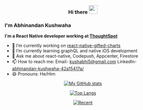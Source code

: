 <div align='center'>
<h3>
  Hi there
  <img src="https://media.giphy.com/media/hvRJCLFzcasrR4ia7z/giphy.gif" width="28"/>
</h3>
</div>

### I'm Abhinandan Kushwaha
<b>I'm a React Native developer working at [ThoughtSpot](https://www.thoughtspot.com/)</b>

- 🔭 I’m currently working on [react-native-gifted-charts](https://github.com/Abhinandan-Kushwaha/react-native-gifted-charts)
- 🌱 I’m currently learning graphQL and native iOS development
- 💬 Ask me about react-native, Codepush, Appcenter, Firestore
- 📫 How to reach me: Email- kushabhi5@gmail.com LinkedIn- [abhinandan-kushwaha-42a15417a/](https://www.linkedin.com/in/abhinandan-kushwaha-42a15417a/)
- 😄 Pronouns: He/Him
<div align='center'>

[![My GitHub stats](https://github-readme-stats.vercel.app/api?username=Abhinandan-Kushwaha&count_private=true&show_icons=true&theme=tokyonight)](https://github.com/anuraghazra/github-readme-stats)

[![Top Langs](https://github-readme-stats.vercel.app/api/top-langs/?username=Abhinandan-Kushwaha&layout=compact&theme=tokyonight)](https://github.com/Abhinandan-Kushwaha/github-readme-stats)

[![Recent](https://activity-graph.herokuapp.com/graph?username=Abhinandan-Kushwaha&amp;theme=react-dark)](https://activity-graph.herokuapp.com/graph?username=Abhinandan-Kushwaha&amp;theme=react-dark)
  </div>
